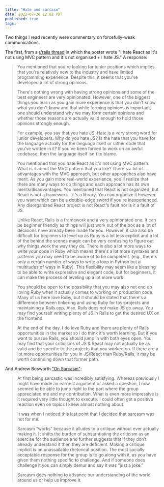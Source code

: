 ```yaml
---
title: "Hate and sarcasm"
date: 2022-07-26 12:02 PDT
published: true
tags:
---
```


Two things I read recently were commentary on forcefully-weak communications.

The first, from a [r/rails thread](https://www.reddit.com/r/rails/comments/w63efc/comment/ihc9it8/) in which the poster wrote "I hate React as it's not using MVC pattern and It's not organised + I hate JS." A response:

<blockquote markdown="1">

You mentioned that you're looking for junior positions which implies that you're relatively new to the industry and have limited programming experience. Despite this, it seems that you've developed a lot of strong opinions.

There's nothing wrong with having strong opinions and some of the best engineers are very opinionated. However, one of the biggest things you learn as you gain more experience is that you don't know what you don't know and that while forming opinions is important, one should understand why we may form certain opinions and whether those reasons are actually valid enough to hold those opinions strongly enough.

For example, you say that you hate JS. Hate is a very strong word for junior developers. Why do you hate JS? Is the hate that you have for the language actually for the language itself or rather code that you've written in it? If you've been forced to work on an awful codebase, then the language itself isn't to blame.

You mentioned that you hate React as it's not using MVC pattern. What is it about the MVC pattern that you like? There's a lot of advantages with the MVC approach, but other approaches also have merit. As you gain more real-world experience, you'll realize that there are many ways to do things and each approach has its own merits/disadvantages. You mentioned that React is not organized, but React is not a framework - it's a library. You can organize it however you want which can be a double-edge sword if you're inexperienced. Any disorganized React project is not React's fault nor is it a fault of JS.

Unlike React, Rails is a framework and a very opinionated one. It can be beginner friendly as things will just work out of the box as a lot of decisions have already been made for you. However, it can also be difficult for beginners to level up as Ruby is a lot less explicit and a lot of the behind the scenes magic can be very confusing to figure out why things work the way they do. There is also a lot more ways to write your code in Ruby which means there's a lot more syntaxes and patterns you may need to be aware of to be competent. (e.g., there's only a certain number of ways to write a loop in Python but a multitudes of ways in Ruby). This flexibility may seem like a blessing to be able to write expressive and elegant code, but for beginners, it can make the process of leveling up a lot more work.

You should be open to the possibility that you may also not end up loving Ruby when it actually comes to working on production code. Many of us here love Ruby, but it should be stated that there's a difference between tinkering and using Ruby for toy-projects and maintaining a Rails app. Also, Rails does not make JS go away. You may find yourself writing plenty of JS in Rails to get the desired UX on the frontend.

At the end of the day, I do love Ruby and there are plenty of Rails opportunities in the market so I do think it's worth learning. But if you want to pursue Rails, you should jump in with both eyes open. You may find that your criticisms of JS & React may not actually be as valid and be specific to the projects that you worked on. If there are a lot more opportunities for you in JS/React than Ruby/Rails, it may be worth continuing down that former path.

</blockquote>

And Andrew Bosworth ["On Sarcasm"](https://liveboz.substack.com/p/on-sarcasm):

<blockquote markdown="1">

At first being sarcastic was incredibly satisfying. Whereas previously I might have made an earnest argument or asked a question, I now seemed to be able to jump right to the part where the group appreciated me and my contribution. What is even more impressive is it required very little thought to execute. I could often get a positive reaction even on topics I knew almost nothing about.

It was when I noticed this last point that I decided that sarcasm was not for me.

Sarcasm “works” because it alludes to a critique without ever actually making it. It shifts the burden of substantiating the criticism as an exercise for the audience and further suggests that if they don’t already understand it then they are deficient. Making a critique implicit is an unassailable rhetorical position. The most socially acceptable response for the group is to go along with it, as you have given them nothing specific to challenge. And if someone does challenge it you can simply demur and say it was “just a joke.”

Sarcasm does nothing to advance our understanding of the world around us or help us improve it.

</blockquote>
